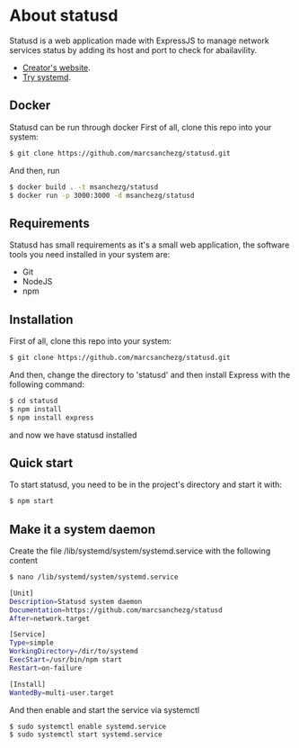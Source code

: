 # About statusd

Statusd is a web application made with ExpressJS to manage network services status by adding its host and port to check for abailavility.

- [Creator's website](https://www.marcsanchezg.com).
- [Try systemd](https://systemd.marcsanchezg.com).

## Docker

Statusd can be run through docker
First of all, clone this repo into your system:
```bash
$ git clone https://github.com/marcsanchezg/statusd.git
```
And then, run
```bash
$ docker build . -t msanchezg/statusd
$ docker run -p 3000:3000 -d msanchezg/statusd
```

## Requirements

Statusd has small requirements as it's a small web application, the software tools you need installed in your system are:
- Git
- NodeJS
- npm

## Installation

First of all, clone this repo into your system:
```bash
$ git clone https://github.com/marcsanchezg/statusd.git
```

And then, change the directory to 'statusd' and then install Express with the following command:

```bash
$ cd statusd
$ npm install
$ npm install express
```

and now we have statusd installed

## Quick start

To start statusd, you need to be in the project's directory and start it with:
```bash
$ npm start
```

## Make it a system daemon

Create the file /lib/systemd/system/systemd.service with the following content
```bash
$ nano /lib/systemd/system/systemd.service

[Unit]
Description=Statusd system daemon
Documentation=https://github.com/marcsanchezg/statusd
After=network.target

[Service]
Type=simple
WorkingDirectory=/dir/to/systemd
ExecStart=/usr/bin/npm start
Restart=on-failure

[Install]
WantedBy=multi-user.target
```
And then enable and start the service via systemctl
```bash
$ sudo systemctl enable systemd.service
$ sudo systemctl start systemd.service
```
